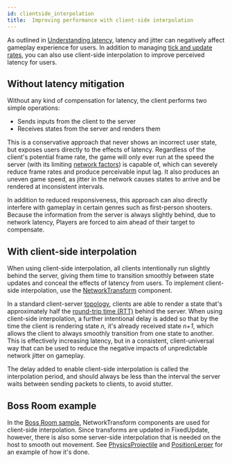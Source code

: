 ```yaml
---
id: clientside_interpolation
title:  Improving performance with client-side interpolation
---
```


As outlined in [Understanding latency](lagandpacketloss.md), latency and jitter can negatively affect gameplay experience for users. In addition to managing [tick and update rates](tick-and-update-rates.md), you can also use client-side interpolation to improve perceived latency for users.

## Without latency mitigation

Without any kind of compensation for latency, the client performs two simple operations:

* Sends inputs from the client to the server
* Receives states from the server and renders them

This is a conservative approach that never shows an incorrect user state, but exposes users directly to the effects of latency. Regardless of the client's potential frame rate, the game will only ever run at the speed the server (with its limiting [network factors](lagandpacketloss.md#network-latency)) is capable of, which can severely reduce frame rates and produce perceivable input lag. It also produces an uneven game speed, as jitter in the network causes states to arrive and be rendered at inconsistent intervals.

In addition to reduced responsiveness, this approach can also directly interfere with gameplay in certain genres such as first-person shooters. Because the information from the server is always slightly behind, due to network latency, Players are forced to aim ahead of their target to compensate.

## With client-side interpolation

When using client-side interpolation, all clients intentionally run slightly behind the server, giving them time to transition smoothly between state updates and conceal the effects of latency from users. To implement client-side interpolation, use the [NetworkTransform](../components/networktransform.md) component.

In a standard client-server [topology](../terms-concepts/network-topologies.md), clients are able to render a state that's approximately half the [round-trip time (RTT)](lagandpacketloss.md#round-trip-time-and-pings) behind the server. When using client-side interpolation, a further intentional delay is added so that by the time the client is rendering state _n_, it's already received state _n+1_, which allows the client to always smoothly transition from one state to another. This is effectively increasing latency, but in a consistent, client-universal way that can be used to reduce the negative impacts of unpredictable network jitter on gameplay.

The delay added to enable client-side interpolation is called the interpolation period, and should always be less than the interval the server waits between sending packets to clients, to avoid stutter.

## Boss Room example

In the [Boss Room sample](https://github.com/Unity-Technologies/com.unity.multiplayer.samples.coop/), NetworkTransform components are used for client-side interpolation. Since transforms are updated in FixedUpdate, however, there is also some server-side interpolation that is needed on the host to smooth out movement. See [PhysicsProjectile](https://github.com/Unity-Technologies/com.unity.multiplayer.samples.coop/blob/v2.2.0/Assets/Scripts/Gameplay/GameplayObjects/Projectiles/PhysicsProjectile.cs) and [PositionLerper](https://github.com/Unity-Technologies/com.unity.multiplayer.samples.coop/blob/v2.2.0/Assets/Scripts/Utils/PositionLerper.cs) for an example of how it's done.
